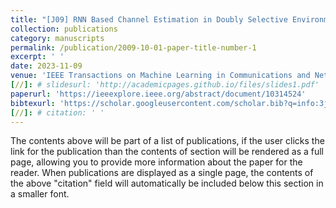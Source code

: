 ```yaml
---
title: "[J09] RNN Based Channel Estimation in Doubly Selective Environments"
collection: publications
category: manuscripts
permalink: /publication/2009-10-01-paper-title-number-1
excerpt: ' '
date: 2023-11-09
venue: 'IEEE Transactions on Machine Learning in Communications and Networking'
[//]: # slidesurl: 'http://academicpages.github.io/files/slides1.pdf'
paperurl: 'https://ieeexplore.ieee.org/abstract/document/10314524'
bibtexurl: 'https://scholar.googleusercontent.com/scholar.bib?q=info:3jjZT7im8KIJ:scholar.google.com/&output=citation&scisdr=CgL1daADENKYq2n0dGM:AAZF9b8AAAAAaKrybGOPpK0gON87KkJFGCgbNrA&scisig=AAZF9b8AAAAAaKrybOGseWqgd_jOhom5-29G4Dg&scisf=4&ct=citation&cd=-1&hl=en&scfhb=1'
[//]: # citation: ' '
---
```

The contents above will be part of a list of publications, if the user clicks the link for the publication than the contents of section will be rendered as a full page, allowing you to provide more information about the paper for the reader. When publications are displayed as a single page, the contents of the above "citation" field will automatically be included below this section in a smaller font.
